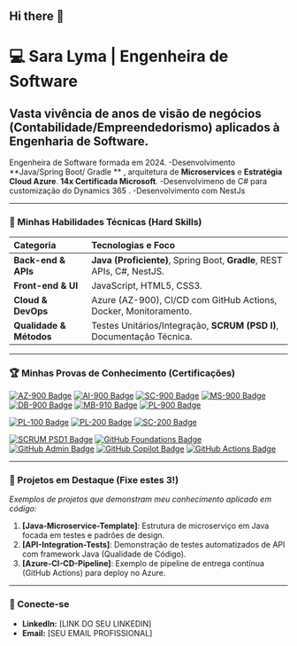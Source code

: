 ## Hi there 👋

# 💻 Sara Lyma | Engenheira de Software 

## Vasta vivência de anos de visão de negócios (Contabilidade/Empreendedorismo) aplicados à Engenharia de Software.
Engenheira de Software formada em 2024. 
-Desenvolvimento **Java/Spring Boot/ Gradle ** , arquitetura de **Microservices** e **Estratégia Cloud Azure**. **14x Certificada Microsoft**. 
-Desenvolvimeno de C# para customização do Dynamics 365 .
-Desenvolvimento com NestJs 

---

### 🚀 Minhas Habilidades Técnicas (Hard Skills)
| Categoria | Tecnologias e Foco |
| :--- | :--- |
| **Back-end & APIs** | **Java (Proficiente)**, Spring Boot, **Gradle**, REST APIs, C#, NestJS. |
| **Front-end & UI** | JavaScript, HTML5, CSS3. |
| **Cloud & DevOps** | Azure (AZ-900), CI/CD com GitHub Actions, Docker, Monitoramento. |
| **Qualidade & Métodos** | Testes Unitários/Integração, **SCRUM (PSD I)**, Documentação Técnica. |

---

### 🏆 Minhas Provas de Conhecimento (Certificações)

[![AZ-900 Badge](URL_RAW_IMAGEM_AZ900)](URL_VALIDACAO_MICROSOFT_AZ900)
[![AI-900 Badge](URL_RAW_IMAGEM_AI900)](URL_VALIDACAO_MICROSOFT_AI900)
[![SC-900 Badge](URL_RAW_IMAGEM_SC900)](URL_VALIDACAO_MICROSOFT_SC900)
[![MS-900 Badge](URL_RAW_IMAGEM_MS900)](URL_VALIDACAO_MICROSOFT_MS900)
[![DB-900 Badge](URL_RAW_IMAGEM_DB900)](URL_VALIDACAO_MICROSOFT_DB900)
[![MB-910 Badge](URL_RAW_IMAGEM_MB910)](URL_VALIDACAO_MICROSOFT_MB910)
[![PL-900 Badge](URL_RAW_IMAGEM_PL900)](URL_VALIDACAO_MICROSOFT_PL900)

[![PL-100 Badge](URL_RAW_IMAGEM_PL100)](URL_VALIDACAO_MICROSOFT_PL100)
[![PL-200 Badge](URL_RAW_IMAGEM_PL200)](URL_VALIDACAO_MICROSOFT_PL200)
[![SC-200 Badge](URL_RAW_IMAGEM_SC200)](URL_VALIDACAO_MICROSOFT_SC200)

[![SCRUM PSD1 Badge](URL_RAW_IMAGEM_SCRUM)](URL_VALIDACAO_SCRUM)
[![GitHub Foundations Badge](URL_RAW_IMAGEM_GHFOUND)](URL_VALIDACAO_GITHUB_FOUND)
[![GitHub Admin Badge](URL_RAW_IMAGEM_GHADMIN)](URL_VALIDACAO_GITHUB_ADMIN)
[![GitHub Copilot Badge](URL_RAW_IMAGEM_GHCOPILOT)](URL_VALIDACAO_GITHUB_COPILOT)
[![GitHub Actions Badge](URL_RAW_IMAGEM_GHACTIONS)](URL_VALIDACAO_GITHUB_ACTIONS)


---

### 📌 Projetos em Destaque (Fixe estes 3!)
*Exemplos de projetos que demonstram meu conhecimento aplicado em código:*
1. **[Java-Microservice-Template]**: Estrutura de microserviço em Java focada em testes e padrões de design.
2. **[API-Integration-Tests]**: Demonstração de testes automatizados de API com framework Java (Qualidade de Código).
3. **[Azure-CI-CD-Pipeline]**: Exemplo de pipeline de entrega contínua (GitHub Actions) para deploy no Azure.

---

### 🤝 Conecte-se
* **LinkedIn:** [LINK DO SEU LINKEDIN]
* **Email:** [SEU EMAIL PROFISSIONAL]
